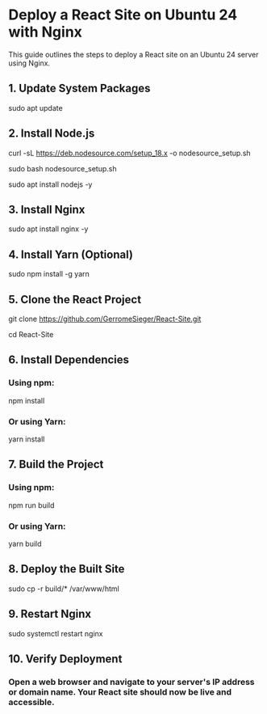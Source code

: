 # Deploy a React Site on Ubuntu 24 with Nginx

This guide outlines the steps to deploy a React site on an Ubuntu 24 server using Nginx.

## 1. Update System Packages

sudo apt update

## 2. Install Node.js

curl -sL https://deb.nodesource.com/setup_18.x -o nodesource_setup.sh

sudo bash nodesource_setup.sh

sudo apt install nodejs -y

## 3. Install Nginx

sudo apt install nginx -y

## 4. Install Yarn (Optional)

sudo npm install -g yarn

## 5. Clone the React Project

git clone https://github.com/GerromeSieger/React-Site.git

cd React-Site

## 6. Install Dependencies

### Using npm:

npm install

### Or using Yarn:

yarn install

## 7. Build the Project

### Using npm:

npm run build

### Or using Yarn:

yarn build

## 8. Deploy the Built Site

sudo cp -r build/* /var/www/html

## 9. Restart Nginx

sudo systemctl restart nginx

## 10. Verify Deployment

### Open a web browser and navigate to your server's IP address or domain name. Your React site should now be live and accessible.